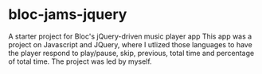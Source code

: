 # bloc-jams-jquery


A starter project for Bloc's jQuery-driven music player app
This app was a project on Javascript and JQuery, where I utlized those languages to have the player respond 
to play/pause, skip, previous, total time and percentage of total time. The project was led by myself.
